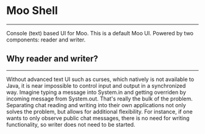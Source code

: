 # Moo Shell
---------------------
Console (text) based UI for Moo. This is a default Moo UI. Powered by 
two components: reader and writer.

## Why reader and writer?
---------------------
Without advanced text UI such as curses, which natively is not available to 
Java, it is near impossible to control input and output in a synchronized 
way. Imagine typing a message into System.in and getting overriden by incoming 
message from System.out. That's really the bulk of the problem. Separating 
chat reading and writing into their own applications not only solves the 
problem, but allows for additional flexibility. For instance, if one wants 
to only observe public chat messages, there is no need for writing 
functionality, so writer does not need to be started.